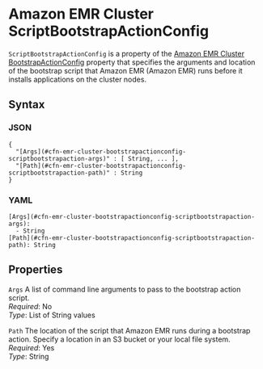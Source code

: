 # Amazon EMR Cluster ScriptBootstrapActionConfig<a name="aws-properties-emr-cluster-bootstrapactionconfig-scriptbootstrapactionconfig"></a>

`ScriptBootstrapActionConfig` is a property of the [Amazon EMR Cluster BootstrapActionConfig](aws-properties-emr-cluster-bootstrapactionconfig.md) property that specifies the arguments and location of the bootstrap script that Amazon EMR \(Amazon EMR\) runs before it installs applications on the cluster nodes\.

## Syntax<a name="w4ab1c21c14e1222b5"></a>

### JSON<a name="aws-properties-emr-cluster-bootstrapactionconfig-scriptbootstrapactionconfig-syntax.json"></a>

```
{
  "[Args](#cfn-emr-cluster-bootstrapactionconfig-scriptbootstrapaction-args)" : [ String, ... ],
  "[Path](#cfn-emr-cluster-bootstrapactionconfig-scriptbootstrapaction-path)" : String
}
```

### YAML<a name="aws-properties-emr-cluster-bootstrapactionconfig-scriptbootstrapactionconfig-syntax.yaml"></a>

```
[Args](#cfn-emr-cluster-bootstrapactionconfig-scriptbootstrapaction-args):
  - String
[Path](#cfn-emr-cluster-bootstrapactionconfig-scriptbootstrapaction-path): String
```

## Properties<a name="w4ab1c21c14e1222b7"></a>

`Args`  <a name="cfn-emr-cluster-bootstrapactionconfig-scriptbootstrapaction-args"></a>
A list of command line arguments to pass to the bootstrap action script\.  
*Required*: No  
*Type*: List of String values

`Path`  <a name="cfn-emr-cluster-bootstrapactionconfig-scriptbootstrapaction-path"></a>
The location of the script that Amazon EMR runs during a bootstrap action\. Specify a location in an S3 bucket or your local file system\.  
*Required*: Yes  
*Type*: String